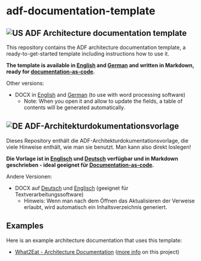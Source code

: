 # adf-documentation-template

## ![US](https://raw.githubusercontent.com/yammadev/flag-icons/master/png/US.png) ADF Architecture documentation template

This repository contains the ADF architecture documentation template, a ready-to-get-started template including instructions how to use it.

**The template is available in [English](template/architecture-documentation-en.md) and [German](template/architecture-documentation-de.md) and written in Markdown, ready for [documentation-as-code](https://architecture-decomposition-framework.github.io/en/pages/documentation/doc-as-code/).**

Other versions:

- DOCX in [English](https://github.com/architecture-decomposition-framework/adf-documentation-template/releases/latest/download/architecture-documentation-en.docx) and [German](https://github.com/architecture-decomposition-framework/adf-documentation-template/releases/latest/download/architecture-documentation-de.docx) (to use with word processing software)
  - Note: When you open it and allow to update the fields, a table of contents will be generated automatically.

## ![DE](https://raw.githubusercontent.com/yammadev/flag-icons/master/png/DE.png) ADF-Architekturdokumentationsvorlage

Dieses Repository enthält die ADF-Architekturdokumentationsvorlage, die viele Hinweise enthält, wie man sie benutzt. Man kann also direkt loslegen!

**Die Vorlage ist in [Englisch](template/architecture-documentation-en.md) und [Deutsch](template/architecture-documentation-de.md) verfügbar und in Markdown geschrieben - ideal geeignet für [Documentation-as-code](https://architecture-decomposition-framework.github.io/de/pages/documentation/doc-as-code/).**

Andere Versionen:

- DOCX auf [Deutsch](https://github.com/architecture-decomposition-framework/adf-documentation-template/releases/latest/download/architecture-documentation-de.docx) und [Englisch](https://github.com/architecture-decomposition-framework/adf-documentation-template/releases/latest/download/architecture-documentation-en.docx) (geeignet für Textverarbeitungssoftware)
  - Hinweis: Wenn man nach dem Öffnen das Aktualisieren der Verweise erlaubt, wird automatisch ein Inhaltsverzeichnis generiert.

## Examples

Here is an example architecture documentation that uses this template:

- [What2Eat - Architecture Documentation](https://github.com/neshanjo/what2eat/blob/with-cache/doc/architecture-documentation.md) ([more info](https://github.com/neshanjo/what2eat/) on this project)
